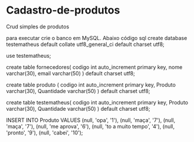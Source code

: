 # Cadastro-de-produtos
Crud simples de produtos 

para executar crie o banco em MySQL. Abaixo código sql
create database testematheus
default collate utf8_general_ci
default charset utf8;

use testematheus;

create table fornecedores(
	codigo int auto_increment primary key,
    nome varchar(30),
    email varchar(50)
) default charset utf8;

create table produto (
	codigo int auto_increment primary key,
    Produto varchar(30),
    Quantidade varchar(50)
) default charset utf8;

create table testematheus(
	codigo int auto_increment primary key,
    Produto varchar(30),
    Quantidade varchar(50)
) default charset utf8;

INSERT INTO Produto VALUES
(null, 'opa', '1'),
(null, 'maça', '7'),
(null, 'maça', '7'),
(null, 'me aprova', '6'),
(null, 'to a muito tempo', '4'),
(null, 'pronto', '9'),
(null, 'cabei', '10');
